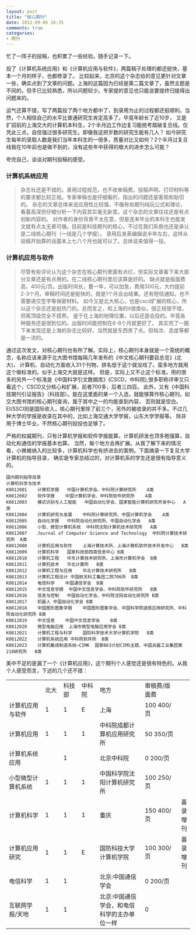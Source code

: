 ```yaml
---
layout: post
title: "核心期刊"
date: 2012-09-06 16:35
comments: true
categories: 
- 期刊
---
```


忙了一阵子的投稿，也积累了一些经验。随手记录一下。

投了《计算机系统应用》和《计算机应用与软件》，两篇稿子处理的都还挺快，基本一个月的样子，也都修录了。
比较起来，北京的这个杂志给的意见更针对文章一些，确实点到了文章的问题。上海的这篇因为已经是第二篇文章了，虽然主题是不同的，但手已比较熟悉，所以问题较少。专家提的意见也只能说要提终归提得出问题来的。

运气还算不错，写了两篇投了两个地方都中了，到录用为止的过程都还挺顺利。当然，个人相信自己的水平比普通研究生肯定高多了。毕竟年龄长了近10岁，
又是扩招前的上海交大的计算机本科生，2个半月边工作边复习能统考踏破复旦线。仅凭此三点，自信强过很多研究生。即像我这把岁数的研究生能有几人？
如今研究生每年的录取人数是我们当年本科生的一倍多，质量对比又如何？2个半月过复旦线我在10年前也是做不到的，没有这些年中获得的极大的进步怎么可能？

夸完自己，谈谈对期刊投稿的感受。

### 计算机系统应用

> 杂志社还是不错的。录用过程规范，也不收审稿费。投稿声明、打印材料等的要求都比较正规。专家审稿也是仔细看的，指出的问题还是客观和贴切的。
杂志的文章总体来说应用性比较强，不像有些期刊纯玩公式和理论，看着高深但仔细分析一下内容其实毫无新意。这个杂志的文章往往还是有点创新内容的。
对作者的身份背景不太在意，但是连未毕业的本科生也能发文就有点太无章可循。目前是科技期刊的核心，不过在我们系倒也还是承认是二线核心期刊（一线是几个学报）。
录用后发表编辑说半年左右，这样从投稿开始算的话基本上七八个月也就可以了。总体说来值得一投。

### 计算机应用与软件

> 尽管有些评论认为这个杂志在核心期刊里面有点烂，但实际文章看下来大部分文章还是有点用的。在二线核心期刊里应该算是好的。
缺点就是版面费高，400元/页。出版时间长，要一年，可以加急，费用300元，大约提前2-3个月。审稿时间还是挺快的，就是1个月会出结果。还有短信通知。也不需要递交签字等保密材料。
如今又是北大核心，也是cscd扩展的核心，所以这个杂志还是挺热门的。总而言之，和上海的it很类似，很正规很不错，但离顶级完全不搭界。
鉴于在上海的地理位置，以后还是会投的。毕竟各种服务还是很到位的。出版时间能控制在6-8个月就更好了。 
其实兜了一圈下来发现还是上海的杂志比较好。当然就是东西贵了点。但档次、态度等都是一流的。


通过这次发文，对核心期刊也有所了解。实际上，核心期刊本身就是一个笼统的概念，名称应该来源于北大图书馆每隔几年发布的《中文核心期刊要目总览》(北大)，
计算机、自动化方面收入31个刊物，排名低于这个就没戏了。蛮多地方就用这个做标准的。似乎上海交大就是这样。
但是，实际上又不止这个标准。用的很多的另外一个标准是《中国科学引文数据库》(CSCD，中科院),很多职称评审又只看这个，CSCD又分核心和扩展，前者700多，后者三四百。
此外，又有《中国科技期刊引证报告》（科技部）。能在这里面的某一个入选，就能够算作核心期刊。如交大图书馆的核心期刊查询，属于其中之一的均能查到内容，
否则就是空白。EI/SSCI则是国际收入，核心期刊里除了前三个，另外的被收录的并不多。不过几种大学的学报是收录在其中的，比如上海交通大学学报，山东大学学报等。
除非用于博士毕业，不然核心期刊投投也足够了。

严格的权威期刊，只有计算机学报和软件学报能算，计算机研发也顶多勉强算，自动化和通信的学报基本也算。
当然，每个地方会再扩展。从我了解下来的情况看，小微被纳入的比较多，计算机科学也有挤进去的案例。下面摘录一下复旦大学计算机的指导目录，
确实是专家总结过的，对计算机系的学生还是很有指导意义的。

```
国内期刊指导目录
计算机科学与技术
K0812001	计算机学报	中国计算机学会、中科院计算研究所	A类
K0812002	软件学报	中国计算机学会、中科院软件研究所	A类
K0812003	模式识别与人工智能	中国自动化学会、国家智能计算机研究开发中心	A类
K0812004	计算机研究与发展	中科院计算研究所、中国计算机学会	A类
K0812005	自动化学报	中科院自动化研究所、中国自动化学会	A类
K0812006	小型、微型计算机系统	中科院沈阳计算机技术研究所	A类
K0812007	Journal of Computer Science and Technology	中科院计算技术研究所	A类
K0812008	计算机应用与软件	上海计算技术所、上海计算机软件技术开发中心	B类
K0812009	计算机科学	国家科技部西南信息中心	B类
K0812010	计算机工程	华东计算技术研究所、上海市计算机学会	B类
K0812011	计算机技术	华北计算所	B类
K0812012	计算机工程与应用	华北计算技术研究所	B类
K0812013	计算机工程设计	中国航天科工集团二院706所	B类
K0812014	电信科学	中国通信学会	B类
K0812015	中文信息学报	中国中文信息学会、中科院软件研究所	B类
K0812016	信息与控制	中国自动化学会、中科院沈阳自动化研究所	B类
K0812017	机器人	中国自动化学会	B类
K0812018	中国图形图象学报	中国图形图象学会、中国科学院遥感应用研究所、中科院自动化研究所	B类
K0812019	中文信息	中国中文信息学会	B类
K0812020	微型电脑应用	上海市微型电脑应用学会	B类
K0812021	计算机工程与科学	国防科学技术大学计算机学院	B类
K0812022	计算机系统应用	中科院软件所	B类
K0812023	计算机集成制造系统—CIMK	国家863计划CIMS主题、中国兵器工业集团第210研究所	B类
```

美中不足的是漏了一个《计算机应用》，这个期刊个人感觉还是很有特色的。从我个人感受而言，下述的几个还不错：

<table>
<tr><td width="20%">        </td><td width="10%">北大</td><td width="10%">科技部</td><td width="10%"> 中科院</td><td width="25%">地方</td><td width="20%">审稿费/版面费 </td><td></td></tr>
<tr><td>计算机应用与软件	  </td><td>1</td><td>1</td><td>E</td><td>上海</td><td>100	400/页  </td><td></td></tr>
<tr><td>计算机应用      	  </td><td>1</td><td>1</td><td>1</td><td>中科院成都计算机应用研究所</td><td>50	350/页   </td><td></td></tr>
<tr><td>计算机系统应用	  </td><td></td><td>1</td><td></td><td>北京中科院</td><td>0 200/页  </td><td></td></tr>
<tr><td>小型微型计算机系统  </td><td>1</td><td>1</td><td>1</td><td>中国科学院沈阳计算机研究所</td><td>100	250/页  </td><td></td></tr>
<tr><td>计算机科学                </td><td>1</td><td>1</td><td>1</td><td>重庆</td><td>150	400/页  </td><td>喜录增刊 </td></tr>
<tr><td>计算机应用研究	  </td><td>1</td><td>1</td><td>E</td><td>国防科技大学计算机学院</td><td>100	300/页  </td><td>喜录增刊 </td></tr>
<tr><td>电信科学	  </td><td>1</td><td>1</td><td></td><td>北京:中国通信学会</td><td>0	200/页  </td><td></td></tr>
<tr><td>互联网学报/天地	  </td><td>1</td><td>1</td><td></td><td>北京:中国通信学会，和电信科学的主办单位一样</td><td>0	</td><td></td></tr>
</table>






 


